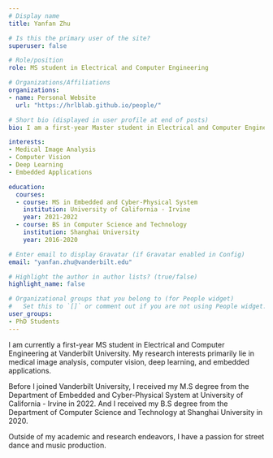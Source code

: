 ```yaml
---
# Display name
title: Yanfan Zhu

# Is this the primary user of the site?
superuser: false

# Role/position
role: MS student in Electrical and Computer Engineering

# Organizations/Affiliations
organizations:
- name: Personal Website
  url: "https://hrlblab.github.io/people/"

# Short bio (displayed in user profile at end of posts)
bio: I am a first-year Master student in Electrical and Computer Engineering at Vanderbilt University, starting from August 2023. 

interests:
- Medical Image Analysis
- Computer Vision
- Deep Learning
- Embedded Applications

education:
  courses:
  - course: MS in Embedded and Cyber-Physical System
    institution: University of California - Irvine
    year: 2021-2022
  - course: BS in Computer Science and Technology
    institution: Shanghai University
    year: 2016-2020

# Enter email to display Gravatar (if Gravatar enabled in Config)
email: "yanfan.zhu@vanderbilt.edu"

# Highlight the author in author lists? (true/false)
highlight_name: false

# Organizational groups that you belong to (for People widget)
#   Set this to `[]` or comment out if you are not using People widget.
user_groups:
- PhD Students
---
```


I am currently a first-year MS student in Electrical and Computer Engineering at Vanderbilt University. My research interests primarily lie in medical image analysis, computer vision, deep learning, and embedded applications.

Before I joined Vanderbilt University, I received my M.S degree from the Department of Embedded and Cyber-Physical System at University of California - Irvine in 2022. And I received my B.S degree from the Department of Computer Science and Technology at Shanghai University in 2020. 

Outside of my academic and research endeavors, I have a passion for street dance and music production.

